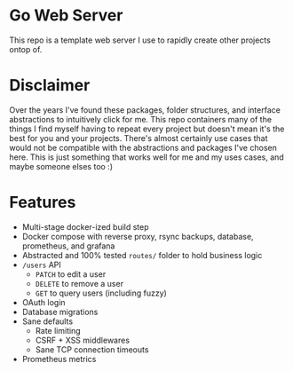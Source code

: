 # Go Web Server
This repo is a template web server I use to rapidly create other projects ontop of.

# Disclaimer

Over the years I've found these packages, folder structures, and interface abstractions to intuitively click for me. This repo containers many of the things I find myself having to repeat every project but doesn't mean it's the best for you and your projects. There's almost certainly use cases that would not be compatible with the abstractions and packages I've chosen here. This is just something that works well for me and my uses cases, and maybe someone elses too :)

# Features
 - Multi-stage docker-ized build step
 - Docker compose with reverse proxy, rsync backups, database, prometheus, and grafana
 - Abstracted and 100% tested `routes/` folder to hold business logic
 - `/users` API
    - `PATCH` to edit a user
    - `DELETE` to remove a user
    - `GET` to query users (including fuzzy)
 - OAuth login
 - Database migrations
 - Sane defaults
    - Rate limiting
    - CSRF + XSS middlewares
    - Sane TCP connection timeouts
 - Prometheus metrics